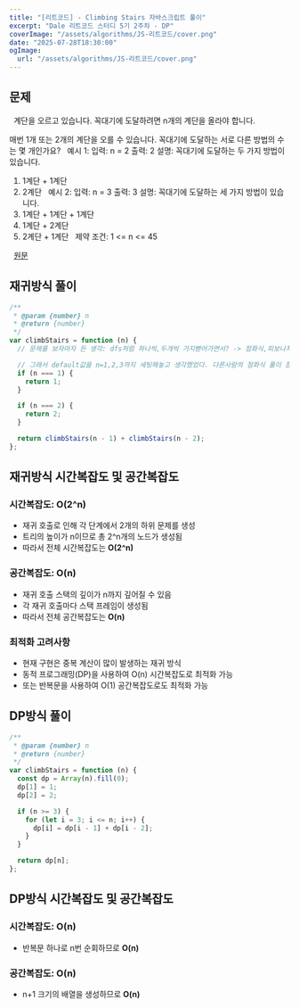 ```yaml
---
title: "[리트코드] - Climbing Stairs 자바스크립트 풀이"
excerpt: "Dale 리트코드 스터디 5기 2주차 - DP"
coverImage: "/assets/algorithms/JS-리트코드/cover.png"
date: "2025-07-28T18:30:00"
ogImage:
  url: "/assets/algorithms/JS-리트코드/cover.png"
---
```


## 문제

&nbsp;
계단을 오르고 있습니다. 꼭대기에 도달하려면 n개의 계단을 올라야 합니다.

매번 1개 또는 2개의 계단을 오를 수 있습니다. 꼭대기에 도달하는 서로 다른 방법의 수는 몇 개인가요?
&nbsp;
예시 1:
입력: n = 2
출력: 2
설명: 꼭대기에 도달하는 두 가지 방법이 있습니다.

1. 1계단 + 1계단
2. 2계단
   &nbsp;
   예시 2:
   입력: n = 3
   출력: 3
   설명: 꼭대기에 도달하는 세 가지 방법이 있습니다.
3. 1계단 + 1계단 + 1계단
4. 1계단 + 2계단
5. 2계단 + 1계단
   &nbsp;
   제약 조건:
   1 <= n <= 45
   &nbsp;

&nbsp;
[원문](https://leetcode.com/problems/climbing-stairs/description/)

## 재귀방식 풀이

```javascript
/**
 * @param {number} n
 * @return {number}
 */
var climbStairs = function (n) {
  // 문제를 보자마자 든 생각: dfs처럼 하나씩,두개씩 가지뻗어가면서? -> 점화식,피보나치처럼 최적화된 형태겠는데? 여기까지는 생각. 근데 2칸전, 1칸전의 덧셈이라는 결론까지 내지는 못함

  // 그래서 default값을 n=1,2,3까지 세팅해놓고 생각했었다. 다른사람의 점화식 풀이 참고 후 역순으로 출발해서 2칸전, 1칸전에 대한 상황에 집중하는 방식 이해 완료. 구현은 내가 직접.
  if (n === 1) {
    return 1;
  }

  if (n === 2) {
    return 2;
  }

  return climbStairs(n - 1) + climbStairs(n - 2);
};
```

## 재귀방식 시간복잡도 및 공간복잡도

### 시간복잡도: O(2^n)

- 재귀 호출로 인해 각 단계에서 2개의 하위 문제를 생성
- 트리의 높이가 n이므로 총 2^n개의 노드가 생성됨
- 따라서 전체 시간복잡도는 **O(2^n)**

### 공간복잡도: O(n)

- 재귀 호출 스택의 깊이가 n까지 깊어질 수 있음
- 각 재귀 호출마다 스택 프레임이 생성됨
- 따라서 전체 공간복잡도는 **O(n)**

### 최적화 고려사항

- 현재 구현은 중복 계산이 많이 발생하는 재귀 방식
- 동적 프로그래밍(DP)을 사용하여 O(n) 시간복잡도로 최적화 가능
- 또는 반복문을 사용하여 O(1) 공간복잡도로도 최적화 가능

## DP방식 풀이

```javascript
/**
 * @param {number} n
 * @return {number}
 */
var climbStairs = function (n) {
  const dp = Array(n).fill(0);
  dp[1] = 1;
  dp[2] = 2;

  if (n >= 3) {
    for (let i = 3; i <= n; i++) {
      dp[i] = dp[i - 1] + dp[i - 2];
    }
  }

  return dp[n];
};
```

## DP방식 시간복잡도 및 공간복잡도

### 시간복잡도: O(n)

- 반복문 하나로 n번 순회하므로 **O(n)**

### 공간복잡도: O(n)

- n+1 크기의 배열을 생성하므로 **O(n)**

